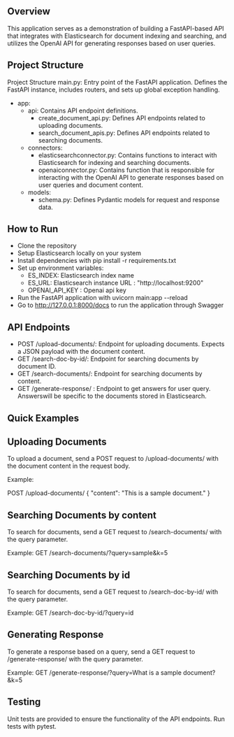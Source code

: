 Overview
--------
This application serves as a demonstration of building a FastAPI-based API that integrates with Elasticsearch for document indexing and searching, and utilizes the OpenAI API for generating responses based on user queries.

Project Structure
-----------------
Project Structure
main.py: Entry point of the FastAPI application. Defines the FastAPI instance, includes routers, and sets up global exception handling.
- app:
   - api: Contains API endpoint definitions.
      - create_document_api.py: Defines API endpoints related to uploading documents.
      - search_document_apis.py: Defines API endpoints related to searching documents.
   - connectors:
      - elasticsearchconnector.py: Contains functions to interact with Elasticsearch for indexing and searching documents.
      - openaiconnector.py: Contains function that is responsible for interacting with the OpenAI API to generate responses based on user queries and   document content.
   - models:
      - schema.py: Defines Pydantic models for request and response data.

How to Run
----------
- Clone the repository
- Setup Elasticsearch locally on your system
- Install dependencies with pip install -r requirements.txt
- Set up environment variables:
  - ES_INDEX: Elasticsearch index name
  - ES_URL: Elasticsearch instance URL : "http://localhost:9200"
  - OPENAI_API_KEY : Openai api key
- Run the FastAPI application with uvicorn main:app --reload
- Go to http://127.0.0.1:8000/docs to run the application through Swagger

API Endpoints
-------------
- POST /upload-documents/: Endpoint for uploading documents. Expects a JSON payload with the document content.
- GET /search-doc-by-id/: Endpoint for searching documents by document ID.
- GET /search-documents/: Endpoint for searching documents by content.
- GET /generate-response/ : Endpoint to get answers for user query. Answerswill be specific to the documents stored in Elasticsearch.

Quick Examples
--------------
Uploading Documents
-------------------
To upload a document, send a POST request to /upload-documents/ with the document content in the request body.

Example:

POST /upload-documents/
{
"content": "This is a sample document."
}

Searching Documents by content
------------------------------
To search for documents, send a GET request to /search-documents/ with the query parameter.

Example:
GET /search-documents/?query=sample&k=5

Searching Documents by id
------------------------------
To search for documents, send a GET request to /search-doc-by-id/ with the query parameter.

Example:
GET /search-doc-by-id/?query=id

Generating Response
-------------------
To generate a response based on a query, send a GET request to /generate-response/ with the query parameter.

Example:
GET /generate-response/?query=What is a sample document?&k=5

Testing
-------
Unit tests are provided to ensure the functionality of the API endpoints. Run tests with pytest.
